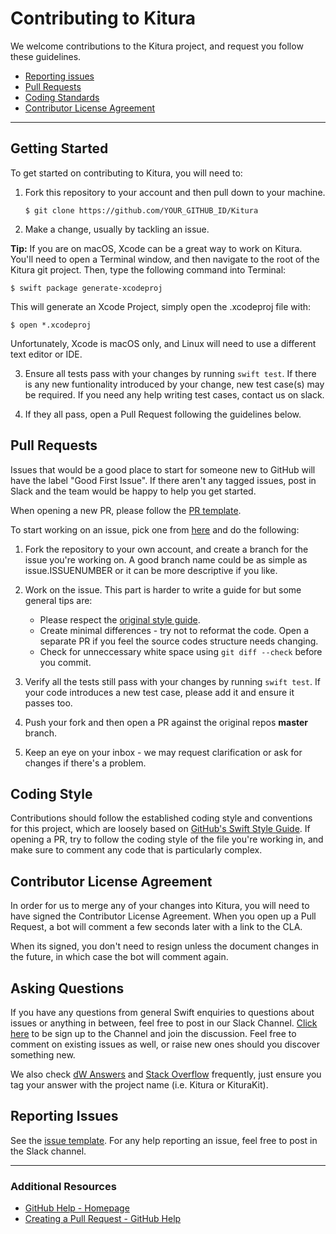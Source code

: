 # Contributing to Kitura

We welcome contributions to the Kitura project, and request you follow these guidelines.

 - [Reporting issues](#reporting-issues)
 - [Pull Requests](#pull-requests)
 - [Coding Standards](#coding-style)
 - [Contributor License Agreement](#contributor-license-agreement)

---

## Getting Started

To get started on contributing to Kitura, you will need to:

1. Fork this repository to your account and then pull down to your machine.

   `$ git clone https://github.com/YOUR_GITHUB_ID/Kitura`


2. Make a change, usually by tackling an issue. 

**Tip:** If you are on macOS, Xcode can be a great way to work on Kitura. You'll need to open a Terminal window, and then navigate to the root of the Kitura git project. Then, type the following command into Terminal:

   `$ swift package generate-xcodeproj`

This will generate an Xcode Project, simply open the .xcodeproj file with:

   `$ open *.xcodeproj`

Unfortunately, Xcode is macOS only, and Linux will need to use a different text editor or IDE.

3. Ensure all tests pass with your changes by running `swift test`. If there is any new funtionality introduced by your change, new test case(s) may be required. If you need any help writing test cases, contact us on slack.

4. If they all pass, open a Pull Request following the guidelines below.

## Pull Requests

Issues that would be a good place to start for someone new to GitHub will have the label "Good First Issue". If there aren't any tagged issues, post in Slack and the team would be happy to help you get started.

 When opening a new PR, please follow the [PR template](PULL_REQUEST_TEMPLATE.md).

To start working on an issue, pick one from [here](https://github.com/IBM-Swift/Kitura/issues) and do the following:

1. Fork the repository to your own account, and create a branch for the issue you're working on. A good branch name could be as simple as issue.ISSUENUMBER or it can be more descriptive if you like.

2. Work on the issue. This part is harder to write a guide for but some general tips are:

   * Please respect the [original style guide](https://github.com/github/swift-style-guide).
   * Create minimal differences - try not to reformat the code. Open a separate PR if you feel the source codes structure needs changing.
   * Check for unneccessary white space using `git diff --check` before you commit.

3. Verify all the tests still pass with your changes by running `swift test`. If your code introduces a new test case, please add it and ensure it passes too.

4. Push your fork and then open a PR against the original repos **master** branch.

5. Keep an eye on your inbox - we may request clarification or ask for changes if there's a problem.

## Coding Style

Contributions should follow the established coding style and conventions for this project,
which are loosely based on [GitHub's Swift Style Guide](https://github.com/github/swift-style-guide). If opening a PR, try to follow the coding style of the file you're working in, and make sure to comment any code that is particularly complex.

## Contributor License Agreement

In order for us to merge any of your changes into Kitura, you will need to have signed the Contributor License Agreement. When you open up a Pull Request, a bot will comment a few seconds later with a link to the CLA. 

When its signed, you don't need to resign unless the document changes in the future, in which case the bot will comment again.

## Asking Questions

If you have any questions from general Swift enquiries to questions about issues or anything in between, feel free to post in our Slack Channel. [Click here](http://swift-at-ibm-slack.mybluemix.net/) to be sign up to the Channel and join the discussion. Feel free to comment on existing issues as well, or raise new ones should you discover something new.

We also check [dW Answers](https://developer.ibm.com/answers/smart-spaces/213/swift.htmlindex.html) and [Stack Overflow](https://www.stackoverflow.com) frequently, just ensure you tag your answer with the project name (i.e. Kitura or KituraKit).

## Reporting Issues

See the [issue template](ISSUE_TEMPLATE.md). For any help reporting an issue, feel free to post in the Slack channel.

---

### Additional Resources

* [GitHub Help - Homepage](https://help.github.com)
* [Creating a Pull Request - GitHub Help](https://help.github.com/articles/creating-a-pull-request/)

